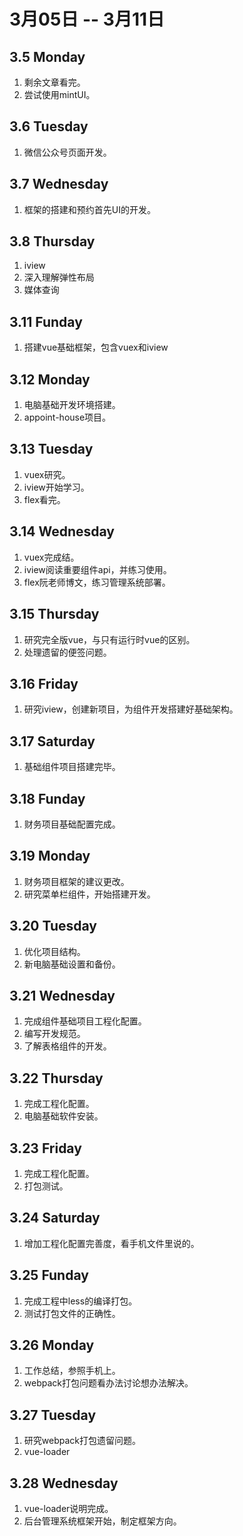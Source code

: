 # 3月05日 -- 3月11日

## 3.5 Monday
1. 剩余文章看完。
2. 尝试使用mintUI。

## 3.6 Tuesday
1. 微信公众号页面开发。

## 3.7 Wednesday
1. 框架的搭建和预约首先UI的开发。

## 3.8 Thursday
1. iview
2. 深入理解弹性布局
3. 媒体查询

## 3.11 Funday
1. 搭建vue基础框架，包含vuex和iview

## 3.12 Monday
1. 电脑基础开发环境搭建。
2. appoint-house项目。

## 3.13 Tuesday
1. vuex研究。
2. iview开始学习。
3. flex看完。

## 3.14 Wednesday
1. vuex完成结。
2. iview阅读重要组件api，并练习使用。
3. flex阮老师博文，练习管理系统部署。

## 3.15 Thursday
1. 研究完全版vue，与只有运行时vue的区别。
2. 处理遗留的便签问题。

## 3.16 Friday
1. 研究iview，创建新项目，为组件开发搭建好基础架构。

## 3.17 Saturday
1. 基础组件项目搭建完毕。

## 3.18 Funday
1. 财务项目基础配置完成。

## 3.19 Monday
1. 财务项目框架的建议更改。
2. 研究菜单栏组件，开始搭建开发。

## 3.20 Tuesday
1. 优化项目结构。
2. 新电脑基础设置和备份。

## 3.21 Wednesday
1. 完成组件基础项目工程化配置。
2. 编写开发规范。
3. 了解表格组件的开发。

## 3.22 Thursday
1. 完成工程化配置。
2. 电脑基础软件安装。

## 3.23 Friday
1. 完成工程化配置。
2. 打包测试。

## 3.24 Saturday
1. 增加工程化配置完善度，看手机文件里说的。

## 3.25 Funday
1. 完成工程中less的编译打包。
2. 测试打包文件的正确性。

## 3.26 Monday
1. 工作总结，参照手机上。
2. webpack打包问题看办法讨论想办法解决。

## 3.27 Tuesday
1. 研究webpack打包遗留问题。
2. vue-loader

## 3.28 Wednesday
1. vue-loader说明完成。
2. 后台管理系统框架开始，制定框架方向。